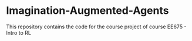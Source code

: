 # Imagination-Augmented-Agents
This repository contains the code for the course project of course EE675 - Intro to RL
